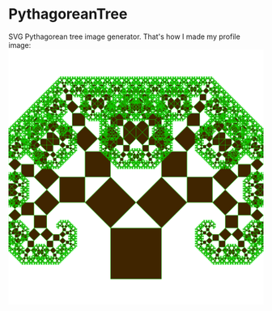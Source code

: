 # PythagoreanTree
SVG Pythagorean tree image generator. That's how I made my profile image: ![tree](https://raw.githubusercontent.com/RichardBlazek/PythagoreanTree/main/out.svg)
